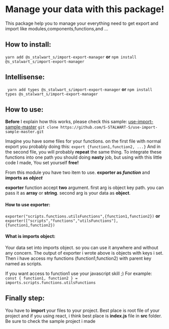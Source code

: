 # Manage your data with this package!

This package help you to manage your everything need to get export and import like modules,components,functions,and ...

## How to install:

`yarn add @s_stalwart_s/import-export-manager`
**or**
`npm install @s_stalwart_s/import-export-manager`

## Intellisense:

` yarn add types @s_stalwart_s/import-export-manager`
**or**
`npm install types @s_stalwart_s/import-export-manager`

## How to use:

**Before** I explain how this works, please check this sample:
[use-import-sample-master](https://github.com/S-STALWART-S/use-import-sample-master)
`git clone https://github.com/S-STALWART-S/use-import-sample-master.git`

Imagine you have some files for your functions.
on the first file with normal export you probably doing this:
`export {function1,function2, ...}`
And in the second file, you will probably **repeat** the same thing.
To integrate these functions into one path you should doing **nasty** job, but using with this little code I made, You set yourself **free!**

From this module you have two item to use. **exporter as _function_** and **imports as _object_**

**exporter** function accept **two** argument. first arg is object key path. you can pass it as **array** or **string**. second arg is your data as **object**.

#### How to use exporter:

`exporter("scripts.functions.utilsFunctions",{function1,function2})`
**or**
`exporter(["scripts","functions","utilsFunctions"],{function1,function2})`

#### What is imports object:

Your data set into imports object. so you can use it anywhere and without any concern.
The output of exporter i wrote above is objects with keys i set. Then i have access my functions (function1,function2) with parent key named as scripts.

If you want access to function1 use your javascript skill ;)
For example:
`const { function1, function2 } = imports.scripts.functions.utilsFunctions`

## Finally step:

You have to **import** your files to your project. Best place is root file of your project and if you using react, i think best place is **index.js** file in **src** folder. Be sure to check the sample project i made
